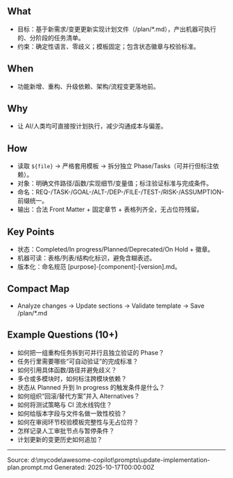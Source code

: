 ## What
- 目标：基于新需求/变更更新实现计划文件（/plan/*.md），产出机器可执行的、分阶段的任务清单。
- 约束：确定性语言、零歧义；模板固定；包含状态徽章与校验标准。

## When
- 功能新增、重构、升级依赖、架构/流程变更落地前。

## Why
- 让 AI/人类均可直接按计划执行，减少沟通成本与偏差。

## How
- 读取 `${file}` → 严格套用模板 → 拆分独立 Phase/Tasks（可并行但标注依赖）。
- 对象：明确文件路径/函数/实现细节/变量值；标注验证标准与完成条件。
- 命名：REQ-/TASK-/GOAL-/ALT-/DEP-/FILE-/TEST-/RISK-/ASSUMPTION- 前缀统一。
- 输出：合法 Front Matter + 固定章节 + 表格列齐全，无占位符残留。

## Key Points
- 状态：Completed/In progress/Planned/Deprecated/On Hold + 徽章。
- 机器可读：表格/列表/结构化标识，避免含糊表述。
- 版本化：命名规范 [purpose]-[component]-[version].md。

## Compact Map
- Analyze changes → Update sections → Validate template → Save /plan/*.md

## Example Questions (10+)
- 如何把一组重构任务拆到可并行且独立验证的 Phase？
- 任务行里需要哪些“可自动验证”的完成标准？
- 如何引用具体函数/路径并避免歧义？
- 多仓或多模块时，如何标注跨模块依赖？
- 状态从 Planned 升到 In progress 的触发条件是什么？
- 如何组织“回滚/替代方案”并入 Alternatives？
- 如何将测试策略与 CI 流水线钩住？
- 如何给版本字段与文件名做一致性校验？
- 如何在审阅环节校验模板完整性与无占位符？
- 怎样记录人工审批节点与暂停条件？
- 计划更新的变更历史如何追加？

---
Source: d:\mycode\awesome-copilot\prompts\update-implementation-plan.prompt.md
Generated: 2025-10-17T00:00:00Z
